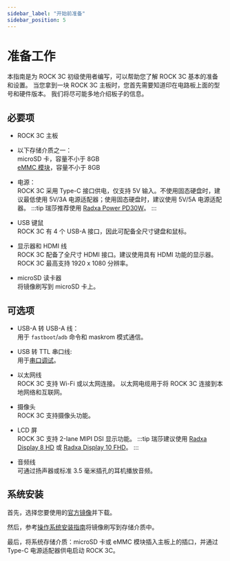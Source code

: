 ```yaml
---
sidebar_label: "开始前准备"
sidebar_position: 5
---
```


# 准备工作

本指南是为 ROCK 3C 初级使用者编写，可以帮助您了解 ROCK 3C 基本的准备和设置。
当您拿到一块 ROCK 3C 主板时，您首先需要知道印在电路板上面的型号和硬件版本。
我们将尽可能多地介绍板子的信息。

## 必要项

- ROCK 3C 主板

- 以下存储介质之一：  
  microSD 卡，容量不小于 8GB  
  [eMMC 模块](/accessories/emmc_module)，容量不小于 8GB

- 电源：  
  ROCK 3C 采用 Type-C 接口供电，仅支持 5V 输入。不使用固态硬盘时，建议最低使用 5V/3A 电源适配器；使用固态硬盘时，建议使用 5V/5A 电源适配器。
  :::tip
  瑞莎推荐使用 [Radxa Power PD30W](/accessories/pd_30w)。
  :::

- USB 键鼠  
  ROCK 3C 有 4 个 USB-A 接口，因此可配备全尺寸键盘和鼠标。

- 显示器和 HDMI 线  
  ROCK 3C 配备了全尺寸 HDMI 接口。建议使用具有 HDMI 功能的显示器。
  ROCK 3C 最高支持 1920 x 1080 分辨率。

- microSD 读卡器  
  将镜像刷写到 microSD 卡上。

## 可选项

- USB-A 转 USB-A 线：  
  用于 `fastboot`/`adb` 命令和 maskrom 模式通信。

- USB 转 TTL 串口线:  
  用于[串口调试](/general-tutorial/serial)。

- 以太网线  
  ROCK 3C 支持 Wi-Fi 或以太网连接。
  以太网电缆用于将 ROCK 3C 连接到本地网络和互联网。

- 摄像头  
  ROCK 3C 支持摄像头功能。

- LCD 屏  
  ROCK 3C 支持 2-lane MIPI DSI 显示功能。
  :::tip
  瑞莎建议使用 [Radxa Display 8 HD](/accessories/lcd-8-hd) 或 [Radxa Display 10 FHD](/accessories/lcd-10-fhd)。
  :::

- 音频线  
  可通过扬声器或标准 3.5 毫米插孔的耳机播放音频。

## 系统安装

首先，选择您要使用的[官方镜像](/rock3/official-images)并下载。

然后，参考[操作系统安装指南](/general-tutorial/os-installation)将镜像刷写到存储介质中。

最后，将系统存储介质：microSD 卡或 eMMC 模块插入主板上的插口，并通过 Type-C 电源适配器供电启动 ROCK 3C。
